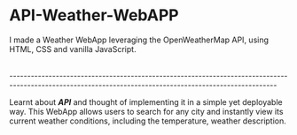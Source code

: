 # API-Weather-WebAPP

<p>I made a Weather WebApp leveraging the OpenWeatherMap API, using HTML, CSS and vanilla JavaScript.</p> 
<br>
---------------------------------------------------------------------------------------------------------------------------------------------------------

Learnt about <B><I>API</B></I> and thought of implementing it in a simple yet deployable way. This WebApp allows users to search for any city and instantly view its current weather conditions, including the temperature, weather description. 
